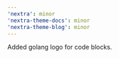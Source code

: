 ```yaml
---
'nextra': minor
'nextra-theme-docs': minor
'nextra-theme-blog': minor
---
```


Added golang logo for code blocks.
